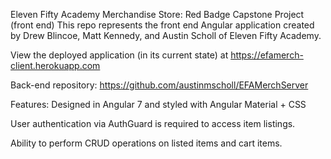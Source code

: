 Eleven Fifty Academy Merchandise Store: Red Badge Capstone Project (front end)
This repo represents the front end Angular application created by Drew Blincoe, Matt Kennedy, and Austin Scholl of Eleven Fifty Academy.

View the deployed application (in its current state) at https://efamerch-client.herokuapp.com

Back-end repository: https://github.com/austinmscholl/EFAMerchServer

Features:
Designed in Angular 7 and styled with Angular Material + CSS

User authentication via AuthGuard is required to access item listings.

Ability to perform CRUD operations on listed items and cart items.
